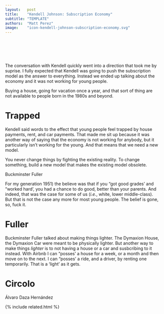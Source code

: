 ```yaml
---
layout:   post
title:    "Kendell Johnson: Subscription Economy"
subtitle: "TEMPLATE"
authors:  "Matt Perez"
image:    "icon-kendell-johnson-subscription-economy.svg"
---
```


<div style="display:none;">
 <p>The conversation with Kendell quickly went into a direction that took me by suprise..</p>
</div>


<h1>&nbsp;</h1>
 <p>The conversation with Kendell quickly went into a direction that took me by suprise. I fully expected that Kendell was going to push the subscription model as the answer to everything. Instead we ended up talking about the economy and it was not working for young people.</p>
 <p>Buying a house, going for vacation once a year, and that sort of thing are not available to people born in the 1980s and beyond.</p>

<h1>Trapped</h1>
 <p>Kendell said words to the effect that young people feel trapped by house payments, rent, and car payments. That made me sit up because it was another way of saying that the economy is not working for anybody, but it particularly isn&rsquo;t working for the young. And that means that we need a new model.</p>
 <div>
  <p class='_citation'>You never change things by fighting the existing reality. To change something, build a new model that makes the existing model obsolete.</p>
  <p class='_signature'>Buckminster Fuller</p>
 </div>
 <p>For my generation 1951) the believe was that if you &ldquo;got good grades&rsquo; and &ldquo;worked hard&rsquo;, you had a chance to do good, better than your parents. And indeed, that was the case for some of us (<em>i.e.</em>, white, lower middle-class). But that is not the case any more for most young people. The belief is gone, so, fuck it.</p>

<h1>Fuller</h1>
 <p>Buckminster Fuller talked about making things lighter. The Dymaxion House, the Dymaxion Car were meant to be physically lighter. But another way to make things <em>lighter</em> is to not having a house or a car and susbcribing to it instead. With Airbnb I can &ldquo;posses&rsquo; a house for a week, or a month and then move on to the next. I can &ldquo;posses&rsquo; a ride, and a driver, by renting one temporarily. That is a &lsquo;light&rsquo; as it gets.</p>

<h1>Circolo</h1>
 Álvaro Daza Hernández


{% include related.html %}